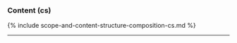 ### Content (cs)

{% include scope-and-content-structure-composition-cs.md %}

<hr>

<!-- ### Content (en)

{% include scope-and-content-structure-composition-en.md %}

<hr> -->
